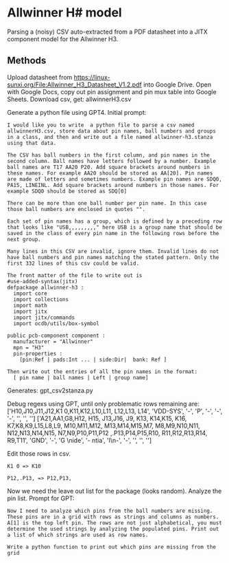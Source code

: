 # Allwinner H# model
Parsing a (noisy) CSV auto-extracted from a PDF datasheet into a JITX component model for the Allwinner H3.

## Methods

Upload datasheet from https://linux-sunxi.org/File:Allwinner_H3_Datasheet_V1.2.pdf into Google Drive. Open with Google Docs, copy out pin assignment and pin mux table into Google Sheets. Download csv, get: allwinnerH3.csv

Generate a python file using GPT4. Initial prompt:

```
I would like you to write  a python file to parse a csv named allwinnerH3.csv, store data about pin names, ball numbers and groups in a class, and then and write out a file named allwinner-h3.stanza using that data.

The CSV has ball numbers in the first column, and pin names in the second column. Ball names have letters followed by a number. Example ball names are T17 AA20 P20. Add square brackets around numbers in these names. For example AA20 should be stored as AA[20]. Pin names are made of letters and sometimes numbers. Example pin names are SDQ0, PA15, LINEINL. Add square brackets around numbers in those names. For example SDQ0 should be stored as SDQ[0]

There can be more than one ball number per pin name. In this case those ball numbers are enclosed in quotes "".  

Each set of pin names has a group, which is defined by a preceding row that looks like "USB,,,,,,,,," here USB is a group name that should be saved in the class of every pin name in the following rows before the next group.

Many lines in this CSV are invalid, ignore them. Invalid lines do not have ball numbers and pin names matching the stated pattern. Only the first 332 lines of this csv could be valid.

The front matter of the file to write out is 
#use-added-syntax(jitx)
defpackage allwinner-h3 :
  import core
  import collections
  import math
  import jitx
  import jitx/commands
  import ocdb/utils/box-symbol

public pcb-component component :
  manufacturer = "Allwinner"
  mpn = "H3"
  pin-properties :
    [pin:Ref | pads:Int ... | side:Dir|  bank: Ref ]

Then write out the entries of all the pin names in the format:
  [ pin name | ball names | Left | group name]
```

Generates:  gpt_csv2stanza.py

Debug regexs using GPT, until only problematic rows remaining are:
['H10,J10,J11,J12,K1 0,K11,K12,L10,L11, L12,L13, L14', 'VDD-SYS', '-', 'P', '-', '-', '-', '', '', '']
['A21,AA1,G8,H12, H15, J13,J16, J9, K13, K14,K15, K16, K7,K8,K9,L15,L8,L9, M10,M11,M12, M13,M14,M15,M7, M8,M9,N10,N11, N12,N13,N14,N15, N7,N9,P10,P11,P12 ,.P13,P14,P15,R10, R11,R12,R13,R14, R9,T11', 'GND', '-', 'G \nide', '- ntia', 'l\n-', '-', '', '', '']

Edit those rows in csv. 
```
K1 0 => K10
```
```
P12,.P13, => P12,P13,
```

Now we need the leave out list for the package (looks random). Analyze the pin list. Prompt for GPT:
```
Now I need to analyze which pins from the ball numbers are missing. These pins are in a grid with rows as strings and columns as numbers. A[1] is the top left pin. The rows are not just alphabetical, you must determine the used strings by analyzing the populated pins. Print out a list of which strings are used as row names.

Write a python function to print out which pins are missing from the grid
```